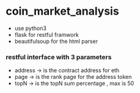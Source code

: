 # coin_market_analysis
- use python3 
- flask for restful framwork
- beautifulsoup for the html parser


### restful interface with 3 parameters
- address -> is the contract address for eth
- page -> is the rank page for the address token
- topN -> is the topN sum percentage , max is 50

